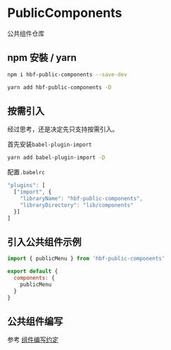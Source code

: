 # PublicComponents

公共组件仓库

## npm 安裝 / yarn

```bash
npm i hbf-public-components --save-dev
```

```bash
yarn add hbf-public-components -D
```

## 按需引入

经过思考，还是决定先只支持按需引入。

首先安装`babel-plugin-import`

```bash
yarn add babel-plugin-import -D
```

配置`.babelrc`

```javascript
"plugins": [
  ["import", {
    "libraryName": "hbf-public-components",
    "libraryDirectory": "lib/components"
  }]
]
```

## 引入公共组件示例

```javascript
import { publicMenu } from 'hbf-public-components'

export default {
  components: {
    publicMenu
  }
}
```

## 公共组件编写

参考 [组件编写约定](https://github.com/huya-base-fed/public-components/blob/master/lib/README.md)
